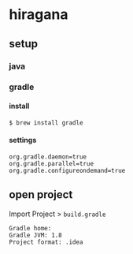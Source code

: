 # hiragana

## setup

### java

### gradle
#### install
`$ brew install gradle`

#### settings
```
org.gradle.daemon=true
org.gradle.parallel=true
org.gradle.configureondemand=true
```

## open project
Import Project > `build.gradle`  
```
Gradle home:
Gradle JVM: 1.8
Project format: .idea
```


